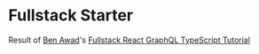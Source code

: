 # Fullstack Starter

Result of [Ben Awad](https://github.com/benawad)'s [Fullstack React GraphQL TypeScript Tutorial](https://www.youtube.com/watch?v=I6ypD7qv3Z8)
